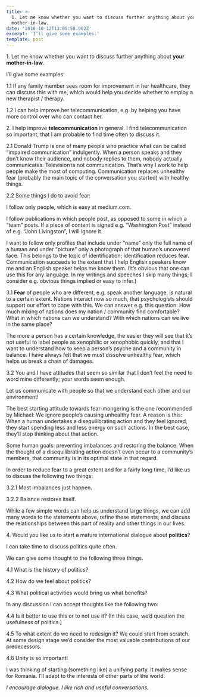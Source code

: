 ```yaml
---
title: >-
  1. Let me know whether you want to discuss further anything about your
  mother-in-law.
date: '2018-10-12T13:05:58.902Z'
excerpt: 'I’ll give some examples:'
template: post
---
```

1\. Let me know whether you want to discuss further anything about **your mother-in-law**.

I’ll give some examples:

1.1 If any family member sees room for improvement in her healthcare, they can discuss this with me, which would help you decide whether to employ a new therapist / therapy.

1.2 I can help improve her telecommunication, e.g. by helping you have more control over who can contact her.

2\. I help improve **telecommunication** in general. I find telecommunication so important, that I am probable to find time often to discuss it.

2.1 Donald Trump is one of many people who practice what can be called “impaired communication” indulgently. When a person speaks and they don’t know their audience, and nobody replies to them, nobody actually communicates. Television is not communication. That’s why I work to help people make the most of computing. Communication replaces unhealthy fear (probably the main topic of the conversation you started) with healthy things.

2.2 Some things I do to avoid fear:

I follow only people, which is easy at medium.com.

I follow publications in which people post, as opposed to some in which a “team” posts. If a piece of content is signed e.g. “Washington Post” instead of e.g. “John Livingston”, I will ignore it.

I want to follow only profiles that include under “name” only the full name of a human and under “picture” only a photograph of that human’s uncovered face. This belongs to the topic of identification; identification reduces fear. Communication succeeds to the extent that I help English speakers know me and an English speaker helps me know them. (It’s obvious that one can use this for any language. In my writings and speeches I skip many things; I consider e.g. obvious things implied or easy to infer.)

3.1 **Fear** of people who are different, e.g. speak another language, is natural to a certain extent. Nations interact now so much, that psychologists should support our effort to cope with this. We can answer e.g. this question: How much mixing of nations does my nation / community find comfortable? What in which nations can we understand? With which nations can we live in the same place?

The more a person has a certain knowledge, the easier they will see that it’s not useful to label people as xenophilic or xenophobic quickly, and that I want to understand how to keep a person’s psyche and a community in balance. I have always felt that we must dissolve unhealthy fear, which helps us break a chain of damages.

3.2 You and I have attitudes that seem so similar that I don’t feel the need to word mine differently; your words seem enough.

Let us communicate with people so that we understand each other and our environment!

The best starting attitude towards fear-mongering is the one recommended by Michael: We ignore people’s causing unhealthy fear. A reason is this: When a human undertakes a disequilibrating action and they feel ignored, they start spending less and less energy on such actions. In the best case, they’ll stop thinking about that action.

Some human goals: preventing imbalances and restoring the balance. When the thought of a disequilibrating action doesn’t even occur to a community’s members, that community is in its optimal state in that regard.

In order to reduce fear to a great extent and for a fairly long time, I’d like us to discuss the following two things:

3.2.1 Most imbalances just happen.

3.2.2 Balance restores itself.

While a few simple words can help us understand large things, we can add many words to the statements above, refine these statements, and discuss the relationships between this part of reality and other things in our lives.

4\. Would you like us to start a mature international dialogue about **politics**?

I can take time to discuss politics quite often.

We can give some thought to the following three things.

4.1 What is the history of politics?

4.2 How do we feel about politics?

4.3 What political activities would bring us what benefits?

In any discussion I can accept thoughts like the following two:

4.4 Is it better to use this or to not use it? (In this case, we’d question the usefulness of politics.)

4.5 To what extent do we need to redesign it? We could start from scratch. At some design stage we’d consider the most valuable contributions of our predecessors.

4.6 Unity is so important!

I was thinking of starting (something like) a unifying party. It makes sense for Romania. I’ll adapt to the interests of other parts of the world.

*I encourage dialogue. I like rich and useful conversations.*
